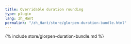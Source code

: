 ```yaml
---
title: Overridable duration rounding
type: plugin
lang: zh_Hant
permalink: "/zh_Hant/store/glorpen-duration-bundle.html"
---
```


{% include store/glorpen-duration-bundle.md %}
